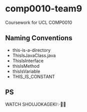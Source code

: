 # comp0010-team9
Coursework for UCL COMP0010

## Naming Conventions
* this-is-a-directory
* ThisIsJavaClass.java
* ThisIsInterface
* thisIsMethod
* thisIsVariable
* THIS_IS_CONSTANT

## PS
WATCH SHOUJOKAGEKI:sparkles::crown::banana:
